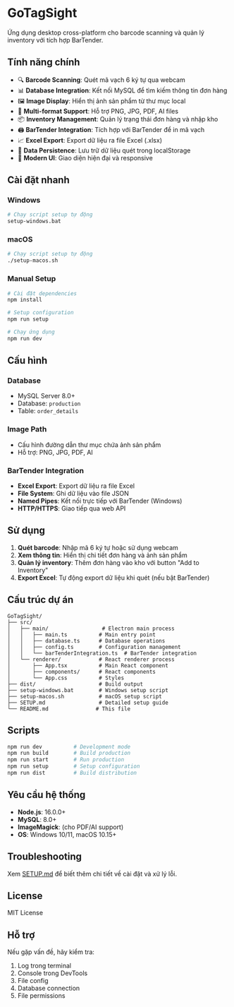 # GoTagSight

Ứng dụng desktop cross-platform cho barcode scanning và quản lý inventory với tích hợp BarTender.

## Tính năng chính

- 🔍 **Barcode Scanning**: Quét mã vạch 6 ký tự qua webcam
- 📊 **Database Integration**: Kết nối MySQL để tìm kiếm thông tin đơn hàng
- 🖼️ **Image Display**: Hiển thị ảnh sản phẩm từ thư mục local
- 📄 **Multi-format Support**: Hỗ trợ PNG, JPG, PDF, AI files
- 📦 **Inventory Management**: Quản lý trạng thái đơn hàng và nhập kho
- 🖨️ **BarTender Integration**: Tích hợp với BarTender để in mã vạch
- 📈 **Excel Export**: Export dữ liệu ra file Excel (.xlsx)
- 💾 **Data Persistence**: Lưu trữ dữ liệu quét trong localStorage
- 🎨 **Modern UI**: Giao diện hiện đại và responsive

## Cài đặt nhanh

### Windows
```bash
# Chạy script setup tự động
setup-windows.bat
```

### macOS
```bash
# Chạy script setup tự động
./setup-macos.sh
```

### Manual Setup
```bash
# Cài đặt dependencies
npm install

# Setup configuration
npm run setup

# Chạy ứng dụng
npm run dev
```

## Cấu hình

### Database
- MySQL Server 8.0+
- Database: `production`
- Table: `order_details`

### Image Path
- Cấu hình đường dẫn thư mục chứa ảnh sản phẩm
- Hỗ trợ: PNG, JPG, PDF, AI

### BarTender Integration
- **Excel Export**: Export dữ liệu ra file Excel
- **File System**: Ghi dữ liệu vào file JSON
- **Named Pipes**: Kết nối trực tiếp với BarTender (Windows)
- **HTTP/HTTPS**: Giao tiếp qua web API

## Sử dụng

1. **Quét barcode**: Nhập mã 6 ký tự hoặc sử dụng webcam
2. **Xem thông tin**: Hiển thị chi tiết đơn hàng và ảnh sản phẩm
3. **Quản lý inventory**: Thêm đơn hàng vào kho với button "Add to Inventory"
4. **Export Excel**: Tự động export dữ liệu khi quét (nếu bật BarTender)

## Cấu trúc dự án

```
GoTagSight/
├── src/
│   ├── main/                 # Electron main process
│   │   ├── main.ts          # Main entry point
│   │   ├── database.ts      # Database operations
│   │   ├── config.ts        # Configuration management
│   │   └── barTenderIntegration.ts  # BarTender integration
│   └── renderer/            # React renderer process
│       ├── App.tsx          # Main React component
│       ├── components/      # React components
│       └── App.css          # Styles
├── dist/                    # Build output
├── setup-windows.bat        # Windows setup script
├── setup-macos.sh           # macOS setup script
├── SETUP.md                 # Detailed setup guide
└── README.md               # This file
```

## Scripts

```bash
npm run dev          # Development mode
npm run build        # Build production
npm run start        # Run production
npm run setup        # Setup configuration
npm run dist         # Build distribution
```

## Yêu cầu hệ thống

- **Node.js**: 16.0.0+
- **MySQL**: 8.0+
- **ImageMagick**: (cho PDF/AI support)
- **OS**: Windows 10/11, macOS 10.15+

## Troubleshooting

Xem [SETUP.md](SETUP.md) để biết thêm chi tiết về cài đặt và xử lý lỗi.

## License

MIT License

## Hỗ trợ

Nếu gặp vấn đề, hãy kiểm tra:
1. Log trong terminal
2. Console trong DevTools
3. File config
4. Database connection
5. File permissions 